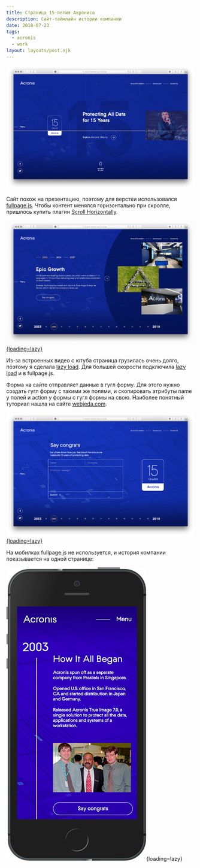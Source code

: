 ```yaml
---
title: Страница 15-летия Акрониса
description: Сайт-таймлайн истории компании
date: 2018-07-23
tags:
  - acronis
  - work
layout: layouts/post.njk
---
```


[![Скриншот первого слайда](./images/15-0.png)](/test/acronis-15/)

Сайт похож на презентацию, поэтому для верстки использовался [fullpage.js](https://github.com/alvarotrigo/fullPage.js). Чтобы контент менялся горизонтально при скролле, пришлось купить плагин [Scroll Horizontally](https://alvarotrigo.com/fullPage/extensions/scroll-horizontally.html).

[![Скриншот слайда истории](./images/15-1.png){loading=lazy}](/test/acronis-15/#history/2005)

Из-за встроенных видео с ютуба страница грузилась очень долго, поэтому я сделала [lazy load](https://codepen.io/tutsplus/pen/RRVRro). Для большей скорости подключила [lazy load](https://github.com/alvarotrigo/fullPage.js#lazy-loading) и в fullpage.js.

Форма на сайте отправляет данные в гугл форму. Для этого нужно создать гугл форму с такими же полями, и скопировать атрибуты name у полей и action у формы с гугл формы на свою. Наиболее понятный туториал нашла на сайте [webjeda.com](https://blog.webjeda.com/google-form-customize/).

[![Скриншот формы отзывов](./images/15-2.png){loading=lazy}](/test/acronis-15/#feedback)

На мобилках fullpage.js не используется, и история компании показывается на одной странице:

![Скриншот мобильной версии](./images/se.jpg){loading=lazy}
